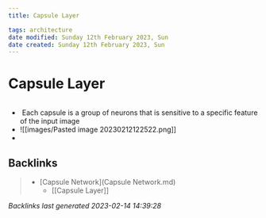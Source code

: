 ```yaml
---
title: Capsule Layer

tags: architecture 
date modified: Sunday 12th February 2023, Sun
date created: Sunday 12th February 2023, Sun
---
```


# Capsule Layer
```toc
```

-  Each capsule is a group of neurons that is sensitive to a specific feature of the input image
- ![[images/Pasted image 20230212122522.png]]
- 

## Backlinks

> - [Capsule Network](Capsule Network.md)
>   - [[Capsule Layer]]

_Backlinks last generated 2023-02-14 14:39:28_

